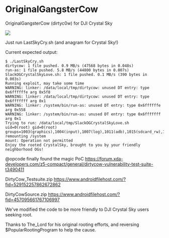 # OriginalGangsterCow
OriginalGangsterCow (dirtyc0w) for DJI Crystal Sky

<img src=https://pbs.twimg.com/media/DIcXecmUIAAPYb6.jpg>

Just run LastSkyCry.sh (and anagram for Crystal Sky!)

Current expected output:
```
$ ./LastSkyCry.sh 
dirtycow: 1 file pushed. 0.9 MB/s (47568 bytes in 0.048s)
run-as: 1 file pushed. 5.8 MB/s (44800 bytes in 0.007s)
SlackOGCrystalSkyLove.sh: 1 file pushed. 0.1 MB/s (390 bytes in 0.003s)
Running exploit, may take some time
WARNING: linker: /data/local/tmp/dirtycow: unused DT entry: type 0x6ffffffe arg 0x5f8
WARNING: linker: /data/local/tmp/dirtycow: unused DT entry: type 0x6fffffff arg 0x1
WARNING: linker: /system/bin/run-as: unused DT entry: type 0x6ffffffe arg 0x558
WARNING: linker: /system/bin/run-as: unused DT entry: type 0x6fffffff arg 0x1
Trying to run: /data/local/tmp/SlackOGCrystalSkyLove.sh
uid=0(root) gid=0(root) groups=1003(graphics),1004(input),1007(log),1011(adb),1015(sdcard_rw),1028(sdcard_r),3001(net_bt_admin),3002(net_bt),3003(inet),3006(net_bw_stats)
remounting /system
mount: Operation not permitted
Enjoy the rooted CrystalSky, brought to you by your friendly neighborhood OGs!
```

@opcode finally found the magic PoC
https://forum.xda-developers.com/z5-compact/general/dirtycow-vulnerability-test-suite-t3490411

DirtyCow_Testsuite.zip
https://www.androidfilehost.com/?fid=529152257862672862

DirtyCowSource.zip
https://www.androidfilehost.com/?fid=457095661767106997

We've modified the code to be more friendly to DJI Crystal Sky users seeking root. 

Thanks to The_Lord for his original rooting efforts, and reversing $PopularRootingProgram to help the cause. 

